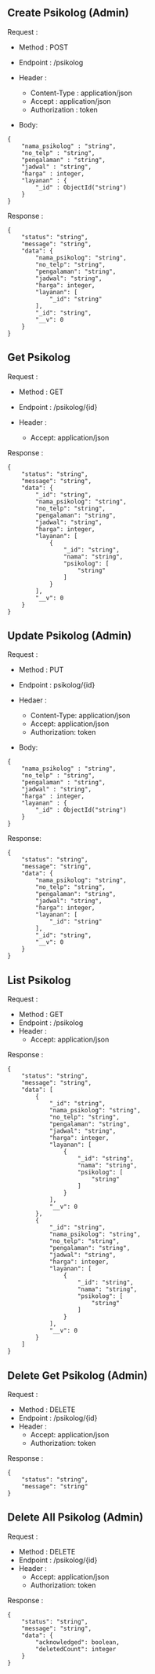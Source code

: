 ## Create Psikolog (Admin)

Request :

  - Method : POST
  - Endpoint : /psikolog
  - Header : 

    - Content-Type : application/json
    - Accept : application/json
    - Authorization : token
  
  - Body:
```
{
    "nama_psikolog" : "string",
    "no_telp" : "string",
    "pengalaman" : "string",
    "jadwal" : "string",
    "harga" : integer,
    "layanan" : {
        "_id" : ObjectId("string")
    }
}
```

Response : 
```
{
    "status": "string",
    "message": "string",
    "data": {
        "nama_psikolog": "string",
        "no_telp": "string",
        "pengalaman": "string",
        "jadwal": "string",
        "harga": integer,
        "layanan": [
            "_id": "string"
        ],
        "_id": "string",
        "__v": 0
    }
}
```
## Get Psikolog

Request :

  - Method : GET
  - Endpoint : /psikolog/{id}
  - Header : 
    
    - Accept: application/json

Response :
```
{
    "status": "string",
    "message": "string",
    "data": {
        "_id": "string",
        "nama_psikolog": "string",
        "no_telp": "string",
        "pengalaman": "string",
        "jadwal": "string",
        "harga": integer,
        "layanan": [
            {
                "_id": "string",
                "nama": "string",
                "psikolog": [
                    "string"
                ]
            }
        ],
        "__v": 0
    }
}
```

## Update Psikolog (Admin)

Request : 

  - Method : PUT
  - Endpoint : psikolog/{id}
  - Hedaer : 
    - Content-Type: application/json
    - Accept: application/json
    - Authorization: token

  - Body:
```
{
    "nama_psikolog" : "string",
    "no_telp" : "string",
    "pengalaman" : "string",
    "jadwal" : "string",
    "harga" : integer,
    "layanan" : {
        "_id" : ObjectId("string")
    }
}
```

Response: 

```
{
    "status": "string",
    "message": "string",
    "data": {
        "nama_psikolog": "string",
        "no_telp": "string",
        "pengalaman": "string",
        "jadwal": "string",
        "harga": integer,
        "layanan": [
            "_id": "string"
        ],
        "_id": "string",
        "__v": 0
    }
}
```

## List Psikolog

Request : 
  
  - Method : GET
  - Endpoint : /psikolog
  - Header : 
    - Accept: application/json

Response : 

```
{
    "status": "string",
    "message": "string",
    "data": [
        {
            "_id": "string",
            "nama_psikolog": "string",
            "no_telp": "string",
            "pengalaman": "string",
            "jadwal": "string",
            "harga": integer,
            "layanan": [
                {
                    "_id": "string",
                    "nama": "string",
                    "psikolog": [
                        "string"
                    ]
                }
            ],
            "__v": 0
        },
        {
            "_id": "string",
            "nama_psikolog": "string",
            "no_telp": "string",
            "pengalaman": "string",
            "jadwal": "string",
            "harga": integer,
            "layanan": [
                {
                    "_id": "string",
                    "nama": "string",
                    "psikolog": [
                        "string"
                    ]
                }
            ],
            "__v": 0
        }
    ]
}
```

## Delete Get Psikolog (Admin)

Request : 
  
  - Method : DELETE
  - Endpoint : /psikolog/{id}
  - Header : 
    - Accept: application/json
    - Authorization: token

Response :
```
{
    "status": "string",
    "message": "string"
}
```

## Delete All Psikolog (Admin)

Request :
  
  - Method : DELETE
  - Endpoint : /psikolog/{id}
  - Header : 
    - Accept: application/json
    - Authorization: token

Response :
```
{
    "status": "string",
    "message": "string",
    "data": {
        "acknowledged": boolean,
        "deletedCount": integer
    }
} 
```

